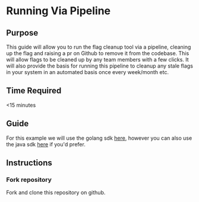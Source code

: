 # Running Via Pipeline

## Purpose
This guide will allow you to run the flag cleanup tool via a pipeline, cleaning up the flag and raising a pr on Github to remove it from the codebase. This will allow flags to be cleaned up by any team members with a few clicks. It will also provide the basis for running this pipeline to cleanup any stale flags in your system in an automated basis once every week/month etc. 

## Time Required
<15 minutes

## Guide
For this example we will use the golang sdk [here](https://github.com/harness/ff-golang-server-sdk), however you can also use the java sdk [here](https://github.com/harness/ff-java-server-sdk) if you'd prefer.

## Instructions
### Fork repository 
Fork and clone this repository on github. 